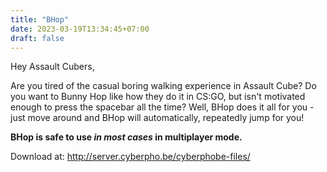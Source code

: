 ```yaml
---
title: "BHop"
date: 2023-03-19T13:34:45+07:00
draft: false
---
```


Hey Assault Cubers,

Are you tired of the casual boring walking experience in Assault Cube? Do you want to Bunny Hop like how they do it in CS:GO, but isn't motivated enough to press the spacebar all the time? Well, BHop does it all for you - just move around and BHop will automatically, repeatedly jump for you!

**BHop is safe to use *in most cases* in multiplayer mode.**

Download at: http://server.cyberpho.be/cyberphobe-files/
